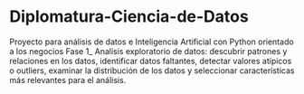 # Diplomatura-Ciencia-de-Datos
Proyecto para análisis de datos e Inteligencia Artificial con Python orientado a los negocios
Fase 1_ Analisis exploratorio de datos:  descubrir patrones y relaciones en los datos, identificar datos faltantes, detectar valores atípicos o outliers, 
examinar la distribución de los datos y seleccionar características más relevantes para el análisis.
